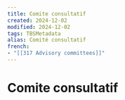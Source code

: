 ```yaml
---
title: Comite consultatif
created: 2024-12-02
modified: 2024-12-02
tags: TBSMetadata
alias: Comité consultatif
french:
- "[[317 Advisory committees]]"
---
```

# Comite consultatif
